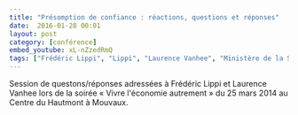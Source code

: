 ```yaml
---
title: "Présomption de confiance : réactions, questions et réponses"
date:  2016-01-28 00:01
layout: post
category: [conférence]
embed_youtube: xL-nZzedRmQ
tags: ["Frédéric Lippi", "Lippi", "Laurence Vanhee", "Ministère de la Sécurité sociale belge"]
---
```



Session de questons/réponses adressées à Frédéric Lippi et Laurence Vanhee lors de la soirée « Vivre l'économie autrement » du 25 mars 2014 au Centre du Hautmont à Mouvaux.
